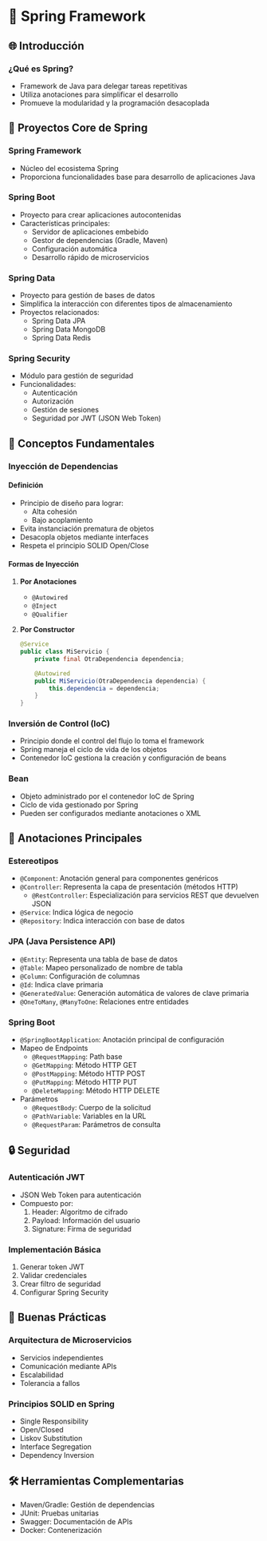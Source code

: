 # 🍃 Spring Framework

## 🌐 Introducción

### ¿Qué es Spring?
- Framework de Java para delegar tareas repetitivas
- Utiliza anotaciones para simplificar el desarrollo
- Promueve la modularidad y la programación desacoplada

## 🔑 Proyectos Core de Spring

### Spring Framework
- Núcleo del ecosistema Spring
- Proporciona funcionalidades base para desarrollo de aplicaciones Java

### Spring Boot
- Proyecto para crear aplicaciones autocontenidas
- Características principales:
  - Servidor de aplicaciones embebido
  - Gestor de dependencias (Gradle, Maven)
  - Configuración automática
  - Desarrollo rápido de microservicios

### Spring Data
- Proyecto para gestión de bases de datos
- Simplifica la interacción con diferentes tipos de almacenamiento
- Proyectos relacionados:
  - Spring Data JPA
  - Spring Data MongoDB
  - Spring Data Redis

### Spring Security
- Módulo para gestión de seguridad
- Funcionalidades:
  - Autenticación
  - Autorización
  - Gestión de sesiones
  - Seguridad por JWT (JSON Web Token)

## 🧩 Conceptos Fundamentales

### Inyección de Dependencias
#### Definición
- Principio de diseño para lograr:
  - Alta cohesión
  - Bajo acoplamiento
- Evita instanciación prematura de objetos
- Desacopla objetos mediante interfaces
- Respeta el principio SOLID Open/Close

#### Formas de Inyección
1. **Por Anotaciones**
   - `@Autowired`
   - `@Inject`
   - `@Qualifier`

2. **Por Constructor**
   ```java
   @Service
   public class MiServicio {
       private final OtraDependencia dependencia;

       @Autowired
       public MiServicio(OtraDependencia dependencia) {
           this.dependencia = dependencia;
       }
   }
   ```

### Inversión de Control (IoC)
- Principio donde el control del flujo lo toma el framework
- Spring maneja el ciclo de vida de los objetos
- Contenedor IoC gestiona la creación y configuración de beans

### Bean
- Objeto administrado por el contenedor IoC de Spring
- Ciclo de vida gestionado por Spring
- Pueden ser configurados mediante anotaciones o XML

## 📝 Anotaciones Principales

### Estereotipos
- `@Component`: Anotación general para componentes genéricos
- `@Controller`: Representa la capa de presentación (métodos HTTP)
  - `@RestController`: Especialización para servicios REST que devuelven JSON
- `@Service`: Indica lógica de negocio
- `@Repository`: Indica interacción con base de datos

### JPA (Java Persistence API)
- `@Entity`: Representa una tabla de base de datos
- `@Table`: Mapeo personalizado de nombre de tabla
- `@Column`: Configuración de columnas
- `@Id`: Indica clave primaria
- `@GeneratedValue`: Generación automática de valores de clave primaria
- `@OneToMany`, `@ManyToOne`: Relaciones entre entidades

### Spring Boot
- `@SpringBootApplication`: Anotación principal de configuración
- Mapeo de Endpoints
  - `@RequestMapping`: Path base
  - `@GetMapping`: Método HTTP GET
  - `@PostMapping`: Método HTTP POST
  - `@PutMapping`: Método HTTP PUT
  - `@DeleteMapping`: Método HTTP DELETE
- Parámetros
  - `@RequestBody`: Cuerpo de la solicitud
  - `@PathVariable`: Variables en la URL
  - `@RequestParam`: Parámetros de consulta

## 🔒 Seguridad

### Autenticación JWT
- JSON Web Token para autenticación
- Compuesto por:
  1. Header: Algoritmo de cifrado
  2. Payload: Información del usuario
  3. Signature: Firma de seguridad

### Implementación Básica
1. Generar token JWT
2. Validar credenciales
3. Crear filtro de seguridad
4. Configurar Spring Security

## 🚀 Buenas Prácticas

### Arquitectura de Microservicios
- Servicios independientes
- Comunicación mediante APIs
- Escalabilidad
- Tolerancia a fallos

### Principios SOLID en Spring
- Single Responsibility
- Open/Closed
- Liskov Substitution
- Interface Segregation
- Dependency Inversion

## 🛠️ Herramientas Complementarias
- Maven/Gradle: Gestión de dependencias
- JUnit: Pruebas unitarias
- Swagger: Documentación de APIs
- Docker: Contenerización
